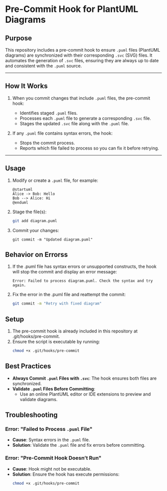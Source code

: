 # Pre-Commit Hook for PlantUML Diagrams

## Purpose
This repository includes a pre-commit hook to ensure `.puml` files (PlantUML diagrams) are synchronized with their corresponding `.svc` (SVG) files. It automates the generation of `.svc` files, ensuring they are always up to date and consistent with the `.puml` source.

---

## How It Works
1. When you commit changes that include `.puml` files, the pre-commit hook:
   - Identifies staged `.puml` files.
   - Processes each `.puml` file to generate a corresponding `.svc` file.
   - Stages the updated `.svc` file along with the `.puml` file.

2. If any `.puml` file contains syntax errors, the hook:
   - Stops the commit process.
   - Reports which file failed to process so you can fix it before retrying.

---

## Usage
1. Modify or create a `.puml` file, for example:
   ```plaintext
   @startuml
   Alice -> Bob: Hello
   Bob --> Alice: Hi
   @enduml

2. Stage the file(s):
   ```bash
   git add diagram.puml

3. Commit your changes:
   ```bashs
   git commit -m "Updated diagram.puml"

## Behavior on Errorss
1. If the .puml file has syntax errors or unsupported constructs, the hook will stop the commit and display an error message:
    ```plaintext
    Error: Failed to process diagram.puml. Check the syntax and try again.
2. Fix the error in the .puml file and reattempt the commit:
    ```bash
    git commit -m "Retry with fixed diagram"

## Setup
1. The pre-commit hook is already included in this repository at .git/hooks/pre-commit.
2. Ensure the script is executable by running:
    ```bash
    chmod +x .git/hooks/pre-commit

## Best Practices
- **Always Commit `.puml` Files with `.svc`**:
The hook ensures both files are synchronized.
- **Validate `.puml` Files Before Committing**:
  - Use an online PlantUML editor or IDE extensions to preview and validate diagrams.

## Troubleshooting

### Error: "Failed to Process `.puml` File"
- **Cause**: Syntax errors in the `.puml` file.
- **Solution**: Validate the `.puml` file and fix errors before committing.

### Error: "Pre-Commit Hook Doesn’t Run"
- **Cause**: Hook might not be executable.
- **Solution**: Ensure the hook has execute permissions:
  ```bash
  chmod +x .git/hooks/pre-commit




